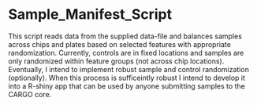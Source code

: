 # Sample_Manifest_Script

This script reads data from the supplied data-file and balances samples across chips and plates based on selected features with appropriate randomization. Currently, controls are in fixed locations and samples are only randomized within feature groups (not across chip locations). Eventually, I intend to implement robust sample and control randomization (optionally). When this process is sufficeintly robust I intend to develop it into a R-shiny app that can be used by anyone submitting samples to the CARGO core.